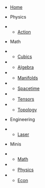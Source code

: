- [Home](/)

- Physics
- - [Action](/phy/action.md)

- Math
- - [Cubics](/math/cubic.md)
- - [Algebra](/math/algebras.md)
- - [Manifolds](/math/manifolds.md)
- - [Spacetime](/math/spacetime.md)
- - [Tensors](/math/tensors.md)
- - [Topology](/math/topology.md)

<!-- - Stats -->
<!-- - - [Bayes](/stats/bayes.md) -->

- Engineering
- - [Laser](/engg/laser.md)

- Minis
- - [Math](/mini/math.md)
- - [Physics](/mini/phy.md)
- - [Econ](/mini/econ.md)